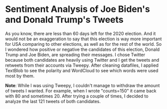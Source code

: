 # Sentiment Analysis of Joe Biden's and Donald Trump's Tweets

As you know, there are less than 60 days left for the 2020 election. And it would not be an exaggeration to say that this election is way more important for USA comparing to other elections, as well as for the rest of the world. So I wondered how positive or negative the candidates of this election, Donald Trump and Joe Biden, are spreading their messages. I chose Twitter because both candidates are heavily using Twitter and I get the tweets and retweets from their accounts via Tweepy. After cleaning datafiles, I applied TextBlob to see the polarity and WordCloud to see which words were used most by them.

**Note**: While I was using Tweepy, I couldn't manage to withdraw the amount of tweets I wanted. For example, when I wrote "counts=150" it came back with 80 and sometimes 20. After trying a couple of times, I decided to analyze the last 121 tweets of both candidates.
